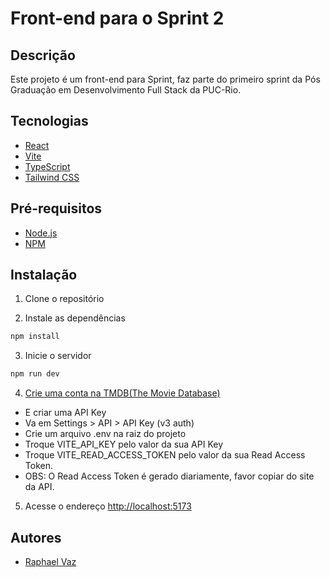 # Front-end para o Sprint 2
## Descrição
Este projeto é um front-end para Sprint, faz parte do primeiro sprint da Pós Graduação em Desenvolvimento Full Stack da PUC-Rio.

## Tecnologias
- [React](https://reactjs.org/)
- [Vite](https://vitejs.dev/)
- [TypeScript](https://www.typescriptlang.org/)
- [Tailwind CSS](https://tailwindcss.com/)

## Pré-requisitos
- [Node.js](https://nodejs.org/en/)
- [NPM](https://www.npmjs.com/)



## Instalação
1. Clone o repositório

2. Instale as dependências
```bash
npm install
```

3. Inicie o servidor
```bash
npm run dev
```
4. [Crie uma conta na TMDB(The Movie Database)](https://www.themoviedb.org/)
  - E criar uma API Key
  - Va em Settings > API > API Key (v3 auth)
  - Crie um arquivo .env na raiz do projeto
  - Troque VITE_API_KEY pelo valor da sua API Key
  - Troque VITE_READ_ACCESS_TOKEN pelo valor da sua Read Access Token.
  - OBS: O Read Access Token é gerado diariamente, favor copiar do site da API.

5. Acesse o endereço [http://localhost:5173](http://localhost:5173)


## Autores
- [Raphael Vaz](http://github.com/wrath-codes)
